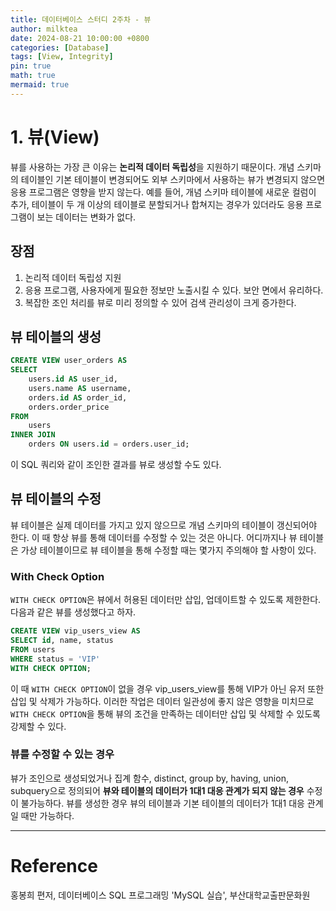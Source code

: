 ```yaml
---
title: 데이터베이스 스터디 2주차 - 뷰
author: milktea
date: 2024-08-21 10:00:00 +0800
categories: [Database]
tags: [View, Integrity]
pin: true
math: true
mermaid: true
---
```


# 1. 뷰(View)
뷰를 사용하는 가장 큰 이유는 **논리적 데이터 독립성**을 지원하기 때문이다.
개념 스키마의 테이블인 기본 테이블이 변경되어도 외부 스키마에서 사용하는 뷰가 변경되지 않으면 응용 프로그램은 영향을 받지 않는다.
예를 들어, 개념 스키마 테이블에 새로운 컬럼이 추가, 테이블이 두 개 이상의 테이블로 분할되거나 합쳐지는 경우가 있더라도 응용 프로그램이 보는 데이터는 변화가 없다.

## 장점
1. 논리적 데이터 독립성 지원
2. 응용 프로그램, 사용자에게 필요한 정보만 노출시킬 수 있다. 보안 면에서 유리하다.
3. 복잡한 조인 처리를 뷰로 미리 정의할 수 있어 검색 관리성이 크게 증가한다.

## 뷰 테이블의 생성
```sql
CREATE VIEW user_orders AS
SELECT 
    users.id AS user_id, 
    users.name AS username,
    orders.id AS order_id,
    orders.order_price
FROM 
    users
INNER JOIN
    orders ON users.id = orders.user_id;
```

이 SQL 쿼리와 같이 조인한 결과를 뷰로 생성할 수도 있다.

## 뷰 테이블의 수정
뷰 테이블은 실제 데이터를 가지고 있지 않으므로 개념 스키마의 테이블이 갱신되어야 한다.
이 때 항상 뷰를 통해 데이터를 수정할 수 있는 것은 아니다.
어디까지나 뷰 테이블은 가상 테이블이므로 뷰 테이블을 통해 수정할 때는 몇가지 주의해야 할 사항이 있다.

### With Check Option
`WITH CHECK OPTION`은 뷰에서 허용된 데이터만 삽입, 업데이트할 수 있도록 제한한다.
다음과 같은 뷰를 생성했다고 하자.

```sql
CREATE VIEW vip_users_view AS
SELECT id, name, status
FROM users
WHERE status = 'VIP'
WITH CHECK OPTION;
```

이 때 `WITH CHECK OPTION`이 없을 경우 vip_users_view를 통해 VIP가 아닌 유저 또한 삽입 및 삭제가 가능하다.
이러한 작업은 데이터 일관성에 좋지 않은 영향을 미치므로 `WITH CHECK OPTION`을 통해 뷰의 조건을 만족하는 데이터만 삽입 및 삭제할 수 있도록 강제할 수 있다.

### 뷰를 수정할 수 있는 경우
뷰가 조인으로 생성되었거나 집계 함수, distinct, group by, having, union, subquery으로 정의되어 **뷰와 테이블의 데이터가 1대1 대응 관계가 되지 않는 경우** 수정이 불가능하다.
뷰를 생성한 경우 뷰의 테이블과 기본 테이블의 데이터가 1대1 대응 관계일 때만 가능하다.

---
# Reference
홍봉희 편저, 데이터베이스 SQL 프로그래밍 'MySQL 실습', 부산대학교출판문화원


